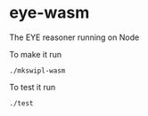 # eye-wasm

The EYE reasoner running on Node

To make it run
```
./mkswipl-wasm
```
To test it run
```
./test
```
